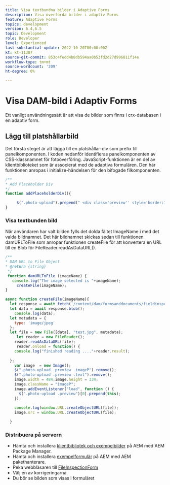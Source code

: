 ```yaml
---
title: Visa textbundna bilder i Adaptive Forms
description: Visa överförda bilder i adaptiv Forms
feature: Adaptive Forms
topics: development
version: 6.4,6.5
topic: Development
role: Developer
level: Experienced
last-substantial-update: 2022-10-20T00:00:00Z
kt: kt-11307
source-git-commit: 853c4fedd4b8db594aa0b53fd2d27d996811f14e
workflow-type: tm+mt
source-wordcount: '209'
ht-degree: 0%

---
```


# Visa DAM-bild i Adaptiv Forms

Ett vanligt användningssätt är att visa de bilder som finns i crx-databasen i en adaptiv form.

## Lägg till platshållarbild

Det första steget är att lägga till en platshållar-div som prefix till panelkomponenten. I koden nedanför identifieras panelkomponenten av CSS-klassnamnet för fotoöverföring. JavaScript-funktionen är en del av klientbiblioteket som är associerat med de adaptiva formulären. Den här funktionen anropas i initialize-händelsen för den bifogade filkomponenten.

```javascript
/**
* Add Placeholder Div
*/
function addPlaceholderDiv(){

     $(".photo-upload").prepend(" <div class='preview'' style='border:1px dotted;height:225px;width:175px;text-align:center'><br><br><div class='text'>The Image will appear here</div></div><br>");
}
```

### Visa textbunden bild

När användaren har valt bilden fylls det dolda fältet ImageName i med det valda bildnamnet. Det här bildnamnet skickas sedan till funktionen damURLToFile som anropar funktionen createFile för att konvertera en URL till en Blob för FileReader.readAsDataURL().

```javascript
/**
* DAM URL to File Object
* @return {string} 
 */
 function damURLToFile (imageName) {
   console.log("The image selected is "+imageName);
     createFile(imageName);
}
```

```javascript
async function createFile(imageName){
  let response = await fetch('/content/dam/formsanddocuments/fieldinspection/images/'+imageName);
  let data = await response.blob();
    console.log(data);
  let metadata = {
    type: 'image/jpeg'
  };
  let file = new File([data], "test.jpg", metadata);
     let reader = new FileReader();
    reader.readAsDataURL(file);
     reader.onload = function() {
    console.log("finished reading ...."+reader.result);
    
  };
    var image  = new Image();
    $(".photo-upload .preview .imageP").remove();
    $(".photo-upload .preview .text").remove();
    image.width = 484;image.height = 334;
    image.className = "imageP";
    image.addEventListener("load", function () {
      $(".photo-upload .preview")[0].prepend(this);
    });
    
    console.log(window.URL.createObjectURL(file));
    image.src = window.URL.createObjectURL(file);

  }
```

### Distribuera på servern

* Hämta och installera [klientbibliotek och exempelbilder](assets/InlineDAMImage.zip) på AEM med AEM Package Manager.
* Hämta och installera [exempelformulär](assets/FieldInspectionForm.zip) på AEM med AEM pakethanterare.
* Peka webbläsaren till [FileInspectionForm](http://localhost:4502/content/dam/formsanddocuments/fieldinspection/fieldinspection/jcr:content?wcmmode=disabled)
* Välj en av korrigeringarna
* Du bör se bilden som visas i formuläret